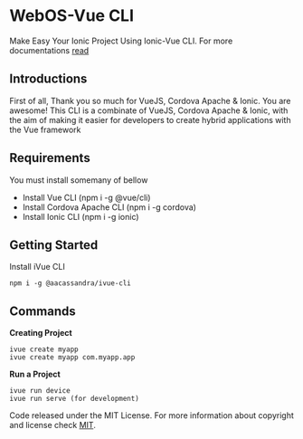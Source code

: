 # WebOS-Vue CLI
Make Easy Your Ionic Project Using Ionic-Vue CLI. For more documentations [read](https://aacassandra.github.io/ivue-cli/)

## Introductions
First of all, Thank you so much for VueJS, Cordova Apache & Ionic. You are awesome!
This CLI is a combinate of VueJS, Cordova Apache & Ionic, with the aim of making it easier for developers to create hybrid applications with the Vue framework

## Requirements
You must install somemany of bellow
* Install Vue CLI (npm i -g @vue/cli)
* Install Cordova Apache CLI (npm i -g cordova)
* Install Ionic CLI (npm i -g ionic)

## Getting Started
Install iVue CLI
```
npm i -g @aacassandra/ivue-cli
```

## Commands
**Creating Project**
```
ivue create myapp
ivue create myapp com.myapp.app
```

**Run a Project**
```
ivue run device
ivue run serve (for development)
```

Code released under the MIT License.
For more information about copyright and license check [MIT](https://github.com/aacassandra/ivue-cli/blob/master/LICENSE).
